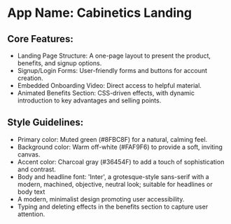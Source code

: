 # **App Name**: Cabinetics Landing

## Core Features:

- Landing Page Structure: A one-page layout to present the product, benefits, and signup options.
- Signup/Login Forms: User-friendly forms and buttons for account creation.
- Embedded Onboarding Video: Direct access to helpful material.
- Animated Benefits Section: CSS-driven effects, with dynamic introduction to key advantages and selling points.

## Style Guidelines:

- Primary color: Muted green (#8FBC8F) for a natural, calming feel.
- Background color: Warm off-white (#FAF9F6) to provide a soft, inviting canvas.
- Accent color: Charcoal gray (#36454F) to add a touch of sophistication and contrast.
- Body and headline font: 'Inter', a grotesque-style sans-serif with a modern, machined, objective, neutral look; suitable for headlines or body text
- A modern, minimalist design promoting user accessibility.
- Typing and deleting effects in the benefits section to capture user attention.